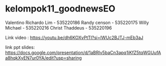# kelompok11_goodnewsEO
Valentino Richardo Lim - 535220186 Randy censon - 535220175 Willy Michael - 535220216 Christ Thaddeus - 535220196

Link video : https://youtu.be/dh6KOXvPtTI?si=IWUc2BJTJ-mEb3aJ

link ppt slides: https://docs.google.com/presentation/d/1aBRlv5baCn3apq1iKfZ5tqWGUufAa8hqkXyEN7ur0YA/edit?usp=sharing
